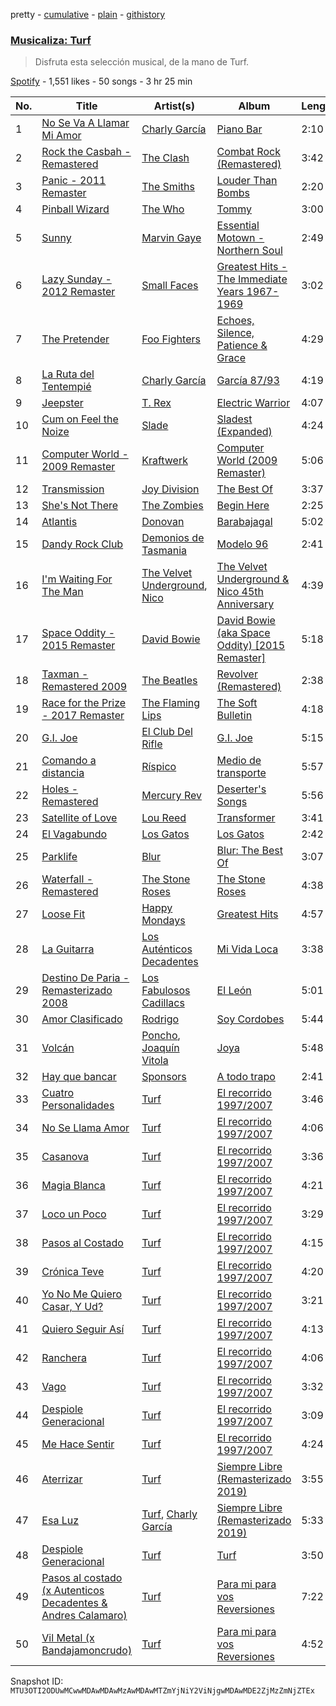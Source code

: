 pretty - [cumulative](/playlists/cumulative/37i9dQZF1DXcX7ZBjTCIeL.md) - [plain](/playlists/plain/37i9dQZF1DXcX7ZBjTCIeL) - [githistory](https://github.githistory.xyz/mackorone/spotify-playlist-archive/blob/main/playlists/plain/37i9dQZF1DXcX7ZBjTCIeL)

### [Musicaliza: Turf](https://open.spotify.com/playlist/37i9dQZF1DXcX7ZBjTCIeL)

> Disfruta esta selección musical, de la mano de Turf.

[Spotify](https://open.spotify.com/user/spotify) - 1,551 likes - 50 songs - 3 hr 25 min

| No. | Title | Artist(s) | Album | Length |
|---|---|---|---|---|
| 1 | [No Se Va A Llamar Mi Amor](https://open.spotify.com/track/5HWfFv6sEBnpfRgJYOSCPv) | [Charly García](https://open.spotify.com/artist/3jO7X5KupvwmWTHGtHgcgo) | [Piano Bar](https://open.spotify.com/album/17utekM9a95MchXbkbh47k) | 2:10 |
| 2 | [Rock the Casbah \- Remastered](https://open.spotify.com/track/56KqaFSGTb7ifpt16t5Y1N) | [The Clash](https://open.spotify.com/artist/3RGLhK1IP9jnYFH4BRFJBS) | [Combat Rock \(Remastered\)](https://open.spotify.com/album/1ZH5g1RDq3GY1OvyD0w0s2) | 3:42 |
| 3 | [Panic \- 2011 Remaster](https://open.spotify.com/track/64D3dzWyj0GpQT1AHx4kbK) | [The Smiths](https://open.spotify.com/artist/3yY2gUcIsjMr8hjo51PoJ8) | [Louder Than Bombs](https://open.spotify.com/album/45StnugV9WQMQwk4rRoTy8) | 2:20 |
| 4 | [Pinball Wizard](https://open.spotify.com/track/6LbbHFEajG9e4m0G3L47c4) | [The Who](https://open.spotify.com/artist/67ea9eGLXYMsO2eYQRui3w) | [Tommy](https://open.spotify.com/album/5cT7ee1sy2oEbFalP4asS4) | 3:00 |
| 5 | [Sunny](https://open.spotify.com/track/6IFSPx3lqkw0ri4OJkTkLl) | [Marvin Gaye](https://open.spotify.com/artist/3koiLjNrgRTNbOwViDipeA) | [Essential Motown \- Northern Soul](https://open.spotify.com/album/6llfYTUM6CoaKRl4K2MFtc) | 2:49 |
| 6 | [Lazy Sunday \- 2012 Remaster](https://open.spotify.com/track/2HVE1zWqkWiES5XZs1uuOq) | [Small Faces](https://open.spotify.com/artist/1YqGsKpdixxSVgpfaL2AEQ) | [Greatest Hits \- The Immediate Years 1967\-1969](https://open.spotify.com/album/0cO2uSBkGgniN35oeuaUCM) | 3:02 |
| 7 | [The Pretender](https://open.spotify.com/track/7x8dCjCr0x6x2lXKujYD34) | [Foo Fighters](https://open.spotify.com/artist/7jy3rLJdDQY21OgRLCZ9sD) | [Echoes, Silence, Patience & Grace](https://open.spotify.com/album/3ilXDEG0xiajK8AbqboeJz) | 4:29 |
| 8 | [La Ruta del Tentempié](https://open.spotify.com/track/4SbQ9hU0Ve1gT1kAni022P) | [Charly García](https://open.spotify.com/artist/3jO7X5KupvwmWTHGtHgcgo) | [García 87/93](https://open.spotify.com/album/7yNFDuCsXe2P0DSenIMKxk) | 4:19 |
| 9 | [Jeepster](https://open.spotify.com/track/5BUVbe6Zt1jVgKFKMdp0p0) | [T\. Rex](https://open.spotify.com/artist/3dBVyJ7JuOMt4GE9607Qin) | [Electric Warrior](https://open.spotify.com/album/2wnq5e000z2hT7qS2F8jZ5) | 4:07 |
| 10 | [Cum on Feel the Noize](https://open.spotify.com/track/1agVrzicFWExgEiAtk8lmr) | [Slade](https://open.spotify.com/artist/10n5lhNDoSMUHWLlnST1yw) | [Sladest \(Expanded\)](https://open.spotify.com/album/0gAA09tbZAALAGebq8R3mW) | 4:24 |
| 11 | [Computer World \- 2009 Remaster](https://open.spotify.com/track/1Q8n7UU4pULe4Mf1m3DxCm) | [Kraftwerk](https://open.spotify.com/artist/0dmPX6ovclgOy8WWJaFEUU) | [Computer World \(2009 Remaster\)](https://open.spotify.com/album/42hCHiMtfs7mfBTVX3V6k7) | 5:06 |
| 12 | [Transmission](https://open.spotify.com/track/69aXQyUnUC0BWgATlSWNB2) | [Joy Division](https://open.spotify.com/artist/432R46LaYsJZV2Gmc4jUV5) | [The Best Of](https://open.spotify.com/album/0p8Zy0wEzDYiFDcSt07UHe) | 3:37 |
| 13 | [She's Not There](https://open.spotify.com/track/3dzW0SoVNyJTWWJimX8stj) | [The Zombies](https://open.spotify.com/artist/2jgPkn6LuUazBoBk6vvjh5) | [Begin Here](https://open.spotify.com/album/1vWVHhniWzqyNC0UzDDGs4) | 2:25 |
| 14 | [Atlantis](https://open.spotify.com/track/0kcEK7YuNNfE7jiTnXS1cm) | [Donovan](https://open.spotify.com/artist/6vLlQYujOujIrm7zAKzEdG) | [Barabajagal](https://open.spotify.com/album/4VAPvQJAFVGj23TnytksLy) | 5:02 |
| 15 | [Dandy Rock Club](https://open.spotify.com/track/3pd4feKi3B45PmljLXxP18) | [Demonios de Tasmania](https://open.spotify.com/artist/0mARcA4ibtJXGnWhEJa9Z0) | [Modelo 96](https://open.spotify.com/album/2uGNKMnLRyyBPNFh7X1qho) | 2:41 |
| 16 | [I'm Waiting For The Man](https://open.spotify.com/track/3fElupNRLRJ0tbUDahPrAb) | [The Velvet Underground](https://open.spotify.com/artist/1nJvji2KIlWSseXRSlNYsC), [Nico](https://open.spotify.com/artist/0IwlY33zbBXN7zlS9DP2Cj) | [The Velvet Underground & Nico 45th Anniversary](https://open.spotify.com/album/4xwx0x7k6c5VuThz5qVqmV) | 4:39 |
| 17 | [Space Oddity \- 2015 Remaster](https://open.spotify.com/track/72Z17vmmeQKAg8bptWvpVG) | [David Bowie](https://open.spotify.com/artist/0oSGxfWSnnOXhD2fKuz2Gy) | [David Bowie \(aka Space Oddity\) \[2015 Remaster\]](https://open.spotify.com/album/1ay9Z4R5ZYI2TY7WiDhNYQ) | 5:18 |
| 18 | [Taxman \- Remastered 2009](https://open.spotify.com/track/4BRkPBUxOYffM2QXVlq7aC) | [The Beatles](https://open.spotify.com/artist/3WrFJ7ztbogyGnTHbHJFl2) | [Revolver \(Remastered\)](https://open.spotify.com/album/3PRoXYsngSwjEQWR5PsHWR) | 2:38 |
| 19 | [Race for the Prize \- 2017 Remaster](https://open.spotify.com/track/1RZlGlz8eXT1KmJYpqFRzH) | [The Flaming Lips](https://open.spotify.com/artist/16eRpMNXSQ15wuJoeqguaB) | [The Soft Bulletin](https://open.spotify.com/album/1mJFgPeuLhU1PzLNBURdJC) | 4:18 |
| 20 | [G.I\. Joe](https://open.spotify.com/track/5QweJVDNoVnQhugMv4OyoS) | [El Club Del Rifle](https://open.spotify.com/artist/27eER4JZvs0SXaFYK0UJNw) | [G.I\. Joe](https://open.spotify.com/album/3bTNWJgjFoGdmORs7S7npP) | 5:15 |
| 21 | [Comando a distancia](https://open.spotify.com/track/5pDgpvMvVBHGmUf6w4NED3) | [Ríspico](https://open.spotify.com/artist/6OhLpYmaC1EJSiacgScddz) | [Medio de transporte](https://open.spotify.com/album/6GDh94Edx3qOR8KsOR50Ca) | 5:57 |
| 22 | [Holes \- Remastered](https://open.spotify.com/track/55mEIzlNXYiUXoYgx9S4PI) | [Mercury Rev](https://open.spotify.com/artist/77oD8X9qLXZhpbCjv53l5n) | [Deserter's Songs](https://open.spotify.com/album/7djamhNmvVLPDg9FbO149d) | 5:56 |
| 23 | [Satellite of Love](https://open.spotify.com/track/5WyuRWUcOOhAic0tj9Pl28) | [Lou Reed](https://open.spotify.com/artist/42TFhl7WlMRXiNqzSrnzPL) | [Transformer](https://open.spotify.com/album/5SqbMEyAt8332ISGiLX0St) | 3:41 |
| 24 | [El Vagabundo](https://open.spotify.com/track/3NiuFVMAPg7X8X5hxqVJQP) | [Los Gatos](https://open.spotify.com/artist/7wL1RaL0IEr7bK2WKV9sEU) | [Los Gatos](https://open.spotify.com/album/0vTTjKizDeDsQJKzdT7s8G) | 2:42 |
| 25 | [Parklife](https://open.spotify.com/track/3mqRLlD9j92BBv1ueFhJ1l) | [Blur](https://open.spotify.com/artist/7MhMgCo0Bl0Kukl93PZbYS) | [Blur: The Best Of](https://open.spotify.com/album/1bgkxe4t0HNeLn9rhrx79x) | 3:07 |
| 26 | [Waterfall \- Remastered](https://open.spotify.com/track/4CWgqHRJjDLd2PCedMz8eY) | [The Stone Roses](https://open.spotify.com/artist/1lYT0A0LV5DUfxr6doRP3d) | [The Stone Roses](https://open.spotify.com/album/0um9FI6BLBldL5POP4D4Cw) | 4:38 |
| 27 | [Loose Fit](https://open.spotify.com/track/6GMJZexPddSAgJu0qp76UE) | [Happy Mondays](https://open.spotify.com/artist/339DNkQkuhHKEcHw6oK8f0) | [Greatest Hits](https://open.spotify.com/album/4KapcT8hGnauYnTSmxAkKh) | 4:57 |
| 28 | [La Guitarra](https://open.spotify.com/track/6aPoVnA9UDncMyKgTAicsO) | [Los Auténticos Decadentes](https://open.spotify.com/artist/3HrbmsYpKjWH1lzhad7alj) | [Mi Vida Loca](https://open.spotify.com/album/2wV2nY2P5vHYiUNTWWzXj5) | 3:38 |
| 29 | [Destino De Paria \- Remasterizado 2008](https://open.spotify.com/track/6UzC2KDdfl9DQgtLKJFL8M) | [Los Fabulosos Cadillacs](https://open.spotify.com/artist/2FS22haX3FYbyOsUAkuYqZ) | [El León](https://open.spotify.com/album/3ECynr5YW2UuIJFPOGve9H) | 5:01 |
| 30 | [Amor Clasificado](https://open.spotify.com/track/5MK642wCaNr9hRDZ3kWyDX) | [Rodrigo](https://open.spotify.com/artist/235Vf4hkmwvxjVEMuCbRxm) | [Soy Cordobes](https://open.spotify.com/album/20PWLBvxLIh1mo0Cq4tek3) | 5:44 |
| 31 | [Volcán](https://open.spotify.com/track/6UsgX2tkvWXDk8MKLh2e8I) | [Poncho](https://open.spotify.com/artist/4ADdzb8h9qQTE8XPmSxY8r), [Joaquín Vitola](https://open.spotify.com/artist/4GHo23JMbtceTkGJdnEaXd) | [Joya](https://open.spotify.com/album/4AMYEdyQWIvwyRzXZF0FA0) | 5:48 |
| 32 | [Hay que bancar](https://open.spotify.com/track/5fslijor11gHQNgFpRBe6h) | [Sponsors](https://open.spotify.com/artist/7DJFfmhhEYgHVtcjXmygUM) | [A todo trapo](https://open.spotify.com/album/0acwRdeBXSt8S3ugf4KTTe) | 2:41 |
| 33 | [Cuatro Personalidades](https://open.spotify.com/track/5BpX9Ekab2m8S2jZHrcL5Z) | [Turf](https://open.spotify.com/artist/0Zncosr79q01riJYbSBNA1) | [El recorrido 1997/2007](https://open.spotify.com/album/6Yzzea9v0KPxDAbOf7S5tB) | 3:46 |
| 34 | [No Se Llama Amor](https://open.spotify.com/track/70zMA8phhIznXMoioQNkzE) | [Turf](https://open.spotify.com/artist/0Zncosr79q01riJYbSBNA1) | [El recorrido 1997/2007](https://open.spotify.com/album/6Yzzea9v0KPxDAbOf7S5tB) | 4:06 |
| 35 | [Casanova](https://open.spotify.com/track/427Oj4vnJR4TUXq6RNA0GQ) | [Turf](https://open.spotify.com/artist/0Zncosr79q01riJYbSBNA1) | [El recorrido 1997/2007](https://open.spotify.com/album/6Yzzea9v0KPxDAbOf7S5tB) | 3:36 |
| 36 | [Magia Blanca](https://open.spotify.com/track/7BKSAWyKkncSvpR6zfgoet) | [Turf](https://open.spotify.com/artist/0Zncosr79q01riJYbSBNA1) | [El recorrido 1997/2007](https://open.spotify.com/album/6Yzzea9v0KPxDAbOf7S5tB) | 4:21 |
| 37 | [Loco un Poco](https://open.spotify.com/track/3tmAuUXVh4Dk9v22q0nXQ8) | [Turf](https://open.spotify.com/artist/0Zncosr79q01riJYbSBNA1) | [El recorrido 1997/2007](https://open.spotify.com/album/6Yzzea9v0KPxDAbOf7S5tB) | 3:29 |
| 38 | [Pasos al Costado](https://open.spotify.com/track/5HAS44AAAxcsomPBHGd4zK) | [Turf](https://open.spotify.com/artist/0Zncosr79q01riJYbSBNA1) | [El recorrido 1997/2007](https://open.spotify.com/album/6Yzzea9v0KPxDAbOf7S5tB) | 4:15 |
| 39 | [Crónica Teve](https://open.spotify.com/track/1vjTW3yaO0ymjGP9XuGN7N) | [Turf](https://open.spotify.com/artist/0Zncosr79q01riJYbSBNA1) | [El recorrido 1997/2007](https://open.spotify.com/album/6Yzzea9v0KPxDAbOf7S5tB) | 4:20 |
| 40 | [Yo No Me Quiero Casar, Y Ud?](https://open.spotify.com/track/0WItXokpCGO3QoesREuW8p) | [Turf](https://open.spotify.com/artist/0Zncosr79q01riJYbSBNA1) | [El recorrido 1997/2007](https://open.spotify.com/album/6Yzzea9v0KPxDAbOf7S5tB) | 3:21 |
| 41 | [Quiero Seguir Así](https://open.spotify.com/track/5QMsH3AkqbAJ1XhjQuMhR9) | [Turf](https://open.spotify.com/artist/0Zncosr79q01riJYbSBNA1) | [El recorrido 1997/2007](https://open.spotify.com/album/6Yzzea9v0KPxDAbOf7S5tB) | 4:13 |
| 42 | [Ranchera](https://open.spotify.com/track/6DzNpi7gE5kofHk0oiI1VR) | [Turf](https://open.spotify.com/artist/0Zncosr79q01riJYbSBNA1) | [El recorrido 1997/2007](https://open.spotify.com/album/6Yzzea9v0KPxDAbOf7S5tB) | 4:06 |
| 43 | [Vago](https://open.spotify.com/track/5PNzOCJ5DFlBHw02NkrmcH) | [Turf](https://open.spotify.com/artist/0Zncosr79q01riJYbSBNA1) | [El recorrido 1997/2007](https://open.spotify.com/album/6Yzzea9v0KPxDAbOf7S5tB) | 3:32 |
| 44 | [Despiole Generacional](https://open.spotify.com/track/7Clkl3Y8VRqoKfcX42o6qW) | [Turf](https://open.spotify.com/artist/0Zncosr79q01riJYbSBNA1) | [El recorrido 1997/2007](https://open.spotify.com/album/6Yzzea9v0KPxDAbOf7S5tB) | 3:09 |
| 45 | [Me Hace Sentir](https://open.spotify.com/track/0ZnMspQ6h1WoV5qoi9TFKO) | [Turf](https://open.spotify.com/artist/0Zncosr79q01riJYbSBNA1) | [El recorrido 1997/2007](https://open.spotify.com/album/6Yzzea9v0KPxDAbOf7S5tB) | 4:24 |
| 46 | [Aterrizar](https://open.spotify.com/track/2O0rawZ7vCJtXkZ5A0WfjA) | [Turf](https://open.spotify.com/artist/0Zncosr79q01riJYbSBNA1) | [Siempre Libre \(Remasterizado 2019\)](https://open.spotify.com/album/3fokR8ICdx6Oz8SNW6OHjC) | 3:55 |
| 47 | [Esa Luz](https://open.spotify.com/track/4q7InFupWrwUsawCrOCu6I) | [Turf](https://open.spotify.com/artist/0Zncosr79q01riJYbSBNA1), [Charly García](https://open.spotify.com/artist/3jO7X5KupvwmWTHGtHgcgo) | [Siempre Libre \(Remasterizado 2019\)](https://open.spotify.com/album/3fokR8ICdx6Oz8SNW6OHjC) | 5:33 |
| 48 | [Despiole Generacional](https://open.spotify.com/track/7dsP00ueT3pYZHFOYZOtfg) | [Turf](https://open.spotify.com/artist/0Zncosr79q01riJYbSBNA1) | [Turf](https://open.spotify.com/album/0ZFSgOIzslnsomJl9HhXHV) | 3:50 |
| 49 | [Pasos al costado \(x Autenticos Decadentes & Andres Calamaro\)](https://open.spotify.com/track/7L9EqXQWrsVUn2zYKEY1am) | [Turf](https://open.spotify.com/artist/0Zncosr79q01riJYbSBNA1) | [Para mi para vos Reversiones](https://open.spotify.com/album/7n1uPO2kn3WlgaEjHvT47n) | 7:22 |
| 50 | [Vil Metal \(x Bandajamoncrudo\)](https://open.spotify.com/track/5x1avj5frIoRuFsGsNSpOg) | [Turf](https://open.spotify.com/artist/0Zncosr79q01riJYbSBNA1) | [Para mi para vos Reversiones](https://open.spotify.com/album/7n1uPO2kn3WlgaEjHvT47n) | 4:52 |

Snapshot ID: `MTU3OTI2ODUwMCwwMDAwMDAwMzAwMDAwMTZmYjNiY2ViNjgwMDAwMDE2ZjMzZmNjZTEx`

